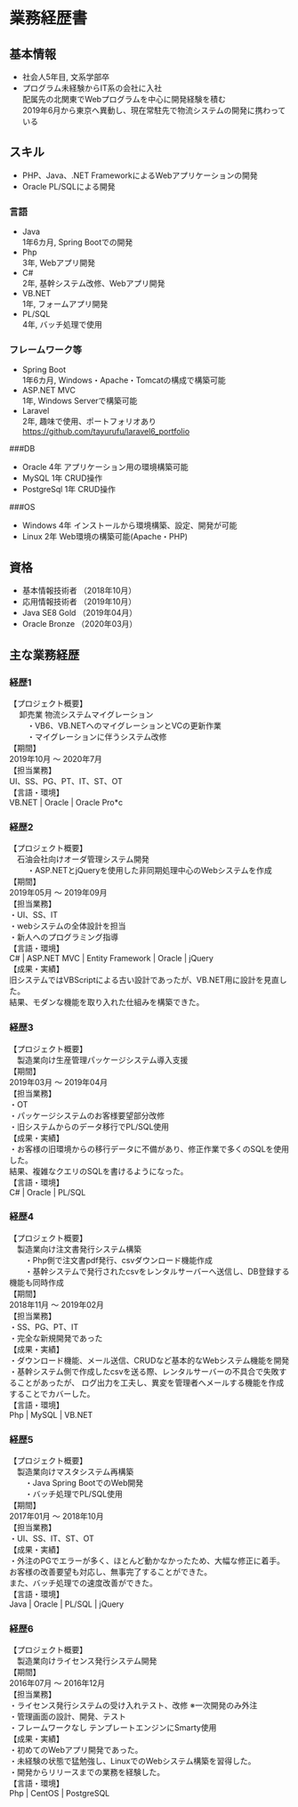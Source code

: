 # 業務経歴書

## 基本情報
- 社会人5年目, 文系学部卒  
- プログラム未経験からIT系の会社に入社  
配属先の北関東でWebプログラムを中心に開発経験を積む  
2019年6月から東京へ異動し、現在常駐先で物流システムの開発に携わっている  

## スキル
- PHP、Java、.NET FrameworkによるWebアプリケーションの開発
- Oracle PL/SQLによる開発

### 言語
- Java  
  1年6カ月, Spring Bootでの開発
- Php  
  3年,  Webアプリ開発
- C#  
  2年,  基幹システム改修、Webアプリ開発
- VB.NET  
 1年,   フォームアプリ開発
- PL/SQL  
 4年,   バッチ処理で使用

### フレームワーク等
- Spring Boot  
 1年6カ月,  Windows・Apache・Tomcatの構成で構築可能
- ASP.NET MVC   
 1年,   Windows Serverで構築可能
- Laravel  
 2年,	趣味で使用、ポートフォリオあり  
 https://github.com/tayurufu/laravel6_portfolio

###DB
- Oracle	4年  アプリケーション用の環境構築可能
- MySQL   1年  CRUD操作
- PostgreSql  1年	  CRUD操作

###OS
- Windows  4年  インストールから環境構築、設定、開発が可能
- Linux	2年	Web環境の構築可能(Apache・PHP)

## 資格
- 基本情報技術者 （2018年10月）
- 応用情報技術者 （2019年10月）
- Java SE8 Gold  （2019年04月）
- Oracle Bronze  （2020年03月）

## 主な業務経歴

### 経歴1
【プロジェクト概要】  
&emsp; 卸売業 物流システムマイグレーション  
&emsp;&emsp; ・VB6、VB.NETへのマイグレーションとVCの更新作業  
&emsp;&emsp; ・マイグレーションに伴うシステム改修  
【期間】  
 2019年10月 〜 2020年7月  
【担当業務】  
 UI、SS、PG、PT、IT、ST、OT  
【言語・環境】  
VB.NET | Oracle | Oracle Pro*c  

### 経歴2
【プロジェクト概要】  
&emsp;石油会社向けオーダ管理システム開発  
&emsp;&emsp; ・ASP.NETとjQueryを使用した非同期処理中心のWebシステムを作成  
【期間】  
2019年05月 ～ 2019年09月  
【担当業務】  
・UI、SS、IT  
・webシステムの全体設計を担当  
・新人へのプログラミング指導	 
【言語・環境】  
C# | ASP.NET MVC | Entity Framework | Oracle | jQuery  
【成果・実績】  
旧システムではVBScriptによる古い設計であったが、VB.NET用に設計を見直した。  
結果、モダンな機能を取り入れた仕組みを構築できた。
### 経歴3
【プロジェクト概要】  
&emsp;製造業向け生産管理パッケージシステム導入支援  
【期間】  
 2019年03月 ～ 2019年04月  
【担当業務】  
・OT  
・パッケージシステムのお客様要望部分改修  
・旧システムからのデータ移行でPL/SQL使用  
【成果・実績】  
・お客様の旧環境からの移行データに不備があり、修正作業で多くのSQLを使用した。  
結果、複雑なクエリのSQLを書けるようになった。  
【言語・環境】  
C# | Oracle | PL/SQL

### 経歴4
【プロジェクト概要】  
&emsp;製造業向け注文書発行システム構築  
&emsp;&emsp;・Php側で注文書pdf発行、csvダウンロード機能作成  
&emsp;&emsp;・基幹システムで発行されたcsvをレンタルサーバーへ送信し、DB登録する機能も同時作成  
【期間】  
 2018年11月 ～ 2019年02月  
【担当業務】  
・SS、PG、PT、IT  
・完全な新規開発であった  
【成果・実績】  
  ・ダウンロード機能、メール送信、CRUDなど基本的なWebシステム機能を開発  
  ・基幹システム側で作成したcsvを送る際、レンタルサーバーの不具合で失敗することがあったが、
  ログ出力を工夫し、異変を管理者へメールする機能を作成することでカバーした。  
【言語・環境】  
Php | MySQL | VB.NET 

### 経歴5
【プロジェクト概要】  
&emsp;製造業向けマスタシステム再構築	 
&emsp;&emsp;・Java Spring BootでのWeb開発   
&emsp;&emsp;・バッチ処理でPL/SQL使用   
【期間】  
 2017年01月 ～ 2018年10月  
【担当業務】  
・UI、SS、IT、ST、OT  
【成果・実績】  
  ・外注のPGでエラーが多く、ほとんど動かなかったため、大幅な修正に着手。  
    お客様の改善要望も対応し、無事完了することができた。  
    また、バッチ処理での速度改善ができた。  
【言語・環境】  
Java | Oracle | PL/SQL | jQuery    

### 経歴6
【プロジェクト概要】  
&emsp;製造業向けライセンス発行システム開発  
【期間】  
2016年07月 ～ 2016年12月  
【担当業務】  
・ライセンス発行システムの受け入れテスト、改修  ※一次開発のみ外注  
・管理画面の設計、開発、テスト  
・フレームワークなし テンプレートエンジンにSmarty使用  
【成果・実績】  
 ・初めてのWebアプリ開発であった。  
 ・未経験の状態で猛勉強し、LinuxでのWebシステム構築を習得した。  
 ・開発からリリースまでの業務を経験した。  
 【言語・環境】  
 Php | CentOS | PostgreSQL
      
